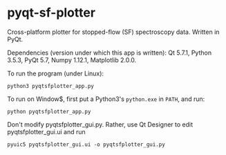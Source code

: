 # pyqt-sf-plotter

Cross-platform plotter for stopped-flow (SF) spectroscopy data. Written in PyQt.

Dependencies (version under which this app is written): Qt 5.7.1, Python 3.5.3, PyQt 5.7, Numpy 1.12.1, Matplotlib 2.0.0.

To run the program (under Linux):

    python3 pyqtsfplotter_app.py
    
To run on Window$, first put a Python3's `python.exe` in `PATH`, and run:

    python pyqtsfplotter_app.py

Don't modify pyqtsfplotter_gui.py. Rather, use Qt Designer to edit pyqtsfplotter_gui.ui and run

    pyuic5 pyqtsfplotter_gui.ui -o pyqtsfplotter_gui.py


